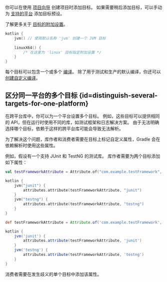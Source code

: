 [//]: # (title: 设置 Kotlin 跨平台的目标)

你可以在使用 [项目向导](https://kmp.jetbrains.com/) 创建项目时添加目标。
如果需要稍后添加目标，可以手动为 [支持的平台](multiplatform-dsl-reference.md#targets) 添加目标预设。

了解更多关于 [目标的附加设置](multiplatform-dsl-reference.md#common-target-configuration)。

```kotlin
kotlin {
    jvm() // 使用默认名称 'jvm' 创建一个 JVM 目标
        
    linuxX64() {
        /* 在这里为 'linux' 目标指定附加设置 */
    }
}
```

每个目标可以包含一个或多个 [编译](multiplatform-configure-compilations.md)。
除了用于测试和生产的默认编译，你还可以 [创建自定义编译](multiplatform-configure-compilations.md#create-a-custom-compilation)。

## 区分同一平台的多个目标 {id=distinguish-several-targets-for-one-platform}

在跨平台库中，你可以为一个平台设置多个目标。
例如，这些目标可以提供相同的 API，但在运行时使用不同的库，如测试框架和日志解决方案。
由于无法明确选择哪个目标，依赖于这样的跨平台库可能会导致无法解析。

为了解决这个问题，库作者和消费者需要在目标上标记自定义属性，Gradle 会在依赖解析时使用这些属性。
 
例如，假设有一个支持 JUnit 和 TestNG 的测试库。
库作者需要为两个目标添加如下属性：

<tabs group="build-script">
<tab title="Kotlin" group-key="kotlin">

```kotlin
val testFrameworkAttribute = Attribute.of("com.example.testFramework", String::class.java)

kotlin {
    jvm("junit") {
        attributes.attribute(testFrameworkAttribute, "junit")
    }
    jvm("testng") {
        attributes.attribute(testFrameworkAttribute, "testng")
    }
}
```

</tab>
<tab title="Groovy" group-key="groovy">

```groovy
def testFrameworkAttribute = Attribute.of('com.example.testFramework', String)

kotlin {
    jvm('junit') {
        attributes.attribute(testFrameworkAttribute, 'junit')
    }
    jvm('testng') {
        attributes.attribute(testFrameworkAttribute, 'testng')
    }
}
```

</tab>
</tabs>

消费者需要在发生歧义的单个目标中添加该属性。